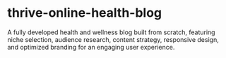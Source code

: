 # thrive-online-health-blog
A fully developed health and wellness blog built from scratch, featuring niche selection, audience research, content strategy, responsive design, and optimized branding for an engaging user experience.
